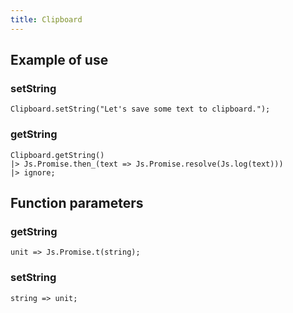 ```yaml
---
title: Clipboard
---
```


## Example of use

### setString

```reason
Clipboard.setString("Let's save some text to clipboard.");
```

### getString

```reason
Clipboard.getString()
|> Js.Promise.then_(text => Js.Promise.resolve(Js.log(text)))
|> ignore;
```

## Function parameters

### getString

```reason
unit => Js.Promise.t(string);
```

### setString

```reason
string => unit;
```
